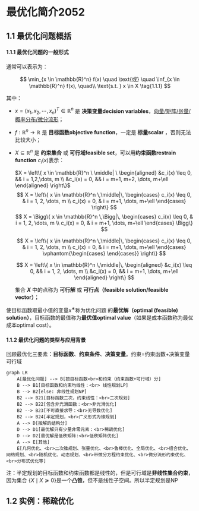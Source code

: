 # 最优化简介2052

## 1.1 最优化问题概括

#### 1.1.1 最优化问题的一般形式

通常可以表示为：

$$
\min_{x \in \mathbb{R}^n} f(x) \quad \text{或} \quad \inf_{x \in \mathbb{R}^n} f(x), \quad\\
\text{s.t. } x \in X
\tag{1.1.1}
$$

其中：

- $x = (x_1, x_2, \cdots, x_n)^T \in \mathbb{R}^n$ 是 **决策变量decision variables**，<u>向量/矩阵/张量/概率分布/微分流形</u>；

- $f : \mathbb{R}^n \to \mathbb{R}$ 是 **目标函数objective function**，一定是 **标量scalar** ，否则无法比较大小；

- $X \subseteq \mathbb{R}^n$ 是 **约束集合** 或 **可行域feasible set**，可以用**约束函数restrain function** $c_i(x)$表示：
  
  $X = \left\{ x \in \mathbb{R}^n \ \middle| \ 
  \begin{aligned}
  &c_i(x) \leq 0, && i = 1,2,\dots, m \\
  &c_i(x) = 0, && i = m+1, m+2, \dots, m+\ell
  \end{aligned}
  \right\}$
  $$
  X = \left\{ x \in \mathbb{R}^n \,\middle|\, 
  \begin{cases}
  c_i(x) \leq 0, & i = 1, 2, \dots, m \\
  c_i(x) = 0, & i = m+1, \dots, m+\ell
  \end{cases}
  \right\}
  $$
  $$ X = \Bigg\{ x \in \mathbb{R}^n \,\Bigg|\, 
  \begin{cases}
  c_i(x) \leq 0, & i = 1, 2, \dots, m \\
  c_i(x) = 0,    & i = m+1, \dots, m+\ell
  \end{cases}
  \Bigg\} $$
  
  $$ X = \left\{ x \in \mathbb{R}^n \,\middle|\, 
  \begin{cases}
  c_i(x) \leq 0, & i = 1, 2, \dots, m \\
  c_i(x) = 0,    & i = m+1, \dots, m+\ell
  \end{cases}
  \vphantom{\begin{cases} \end{cases}} \right\} $$
  
  $$ X = \left\{ x \in \mathbb{R}^n \,\middle|\, 
  \begin{aligned}
  &c_i(x) \leq 0, && i = 1, 2, \dots, m \\
  &c_i(x) = 0,    && i = m+1, \dots, m+\ell
  \end{aligned}
  \right\} $$
  
  集合 **$X$** 中的点称为 **可行解** 或 **可行点（feasible solution/feasible vector）**；

使目标函数取最小值的变量$x^∗$称为优化问题 的**最优解（optimal (feasible) solution）**，目标函数的最值称为**最优值optimal value**（如果是成本函数称为最优成本optimal cost）。

#### 1.1.2 最优化问题的类型与应用背景

回顾最优化三要素：**目标函数**、**约束条件**、**决策变量**。约束=约束函数+决策变量可行域

```mermaid
graph LR
    A[最优化问题] --> B[按目标函数<br>和约束（约束函数+可行域）分]
    B --> B1[目标函数和约束均线性：<br> 线性规划LP]
    B --> B2[else: 非线性规划NP]
    B2 --> B21[目标函数二次，约束线性：<br>二次规划]
    B2 --> B22[包含非光滑函数：<br>非光滑优化]
    B2 --> B23[不可直接求导：<br>无导数优化]
    B2 --> B24[半定规划，<br>广义形式为锥规划]
    A --> D[按解的结构分]
    D --> D1[最优解只有少量非零元素：<br>稀疏优化]
    D --> D2[最优解是低秩矩阵:<br>低秩矩阵优化]
    A --> E[其他]
    E[几何优化、<br>二次锥规划、张量优化、<br>鲁棒优化、全局优化、<br>组合优化、网络规划、<br>随机优化、动态规划、<br>带微分方程约束优化、<br>微分流形约束优化、<br>分布式优化等]

```

注：半定规划的目标函数和约束函数都是线性的，但是可行域是**非线性集合约束**，因为集合 ${\{ X \mid X \succeq 0\} }$是一个**凸锥**，但不是线性子空间。所以半定规划是NP



## 1.2 实例：稀疏优化

